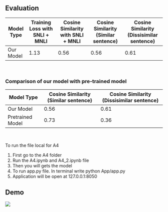 ##  Evaluation

| Model Type  | Training Loss with SNLI + MNLI | Cosine Similarity with SNLI + MNLI |Cosine Similarity (Similar sentence) |Cosine Similarity (Dissisimilar sentence) |
|--------|------------------|--------|--------|--------|
| Our Model | 1.13      | 0.56 |  0.56 |  0.61  | 


<br>

### Comparison of our model with pre-trained model

| Model Type  | Cosine Similarity (Similar sentence)| Cosine Similarity (Dissisimilar sentence)  |
|--------|------------------|--------|
| Our Model | 0.56      | 0.61  | 
| Pretrained Model| 0.73     | 0.36  |  






<br>

To run the file local for A4
1. First go to the A4 folder
2. Run the A4.ipynb and A4_2.ipynb file
3. Then you will gets the model
4. To run app.py file. In terminal write python App/app.py
5. Application will be open at 127.0.0.1:8050

## Demo
![](https://github.com/ishika28/NLP_Assignment/blob/main/A4/Demo_A4.gif)
